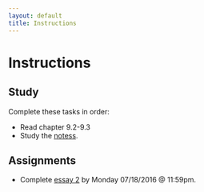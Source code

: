 ```yaml
---
layout: default
title: Instructions
---
```



# Instructions #


## Study

Complete these tasks in order:

+ Read chapter 9.2-9.3
+ Study the [notess](/Teaching/Examined/Meaning/Handout2). 


## Assignments

+ Complete [essay 2](/Teaching/Examined/Meaning/SW1) by Monday 07/18/2016 @ 11:59pm.
